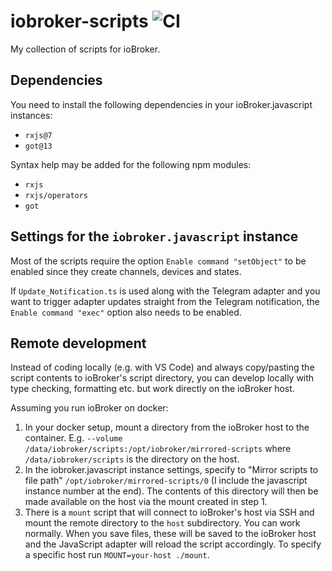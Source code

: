 # iobroker-scripts ![CI](https://github.com/agross/iobroker-scripts/actions/workflows/typescript.yml/badge.svg)

My collection of scripts for ioBroker.

## Dependencies

You need to install the following dependencies in your ioBroker.javascript instances:

* `rxjs@7`
* `got@13`

Syntax help may be added for the following npm modules:

* `rxjs`
* `rxjs/operators`
* `got`

## Settings for the `iobroker.javascript` instance

Most of the scripts require the option `Enable command "setObject"` to be
enabled since they create channels, devices and states.

If `Update_Notification.ts` is used along with the Telegram adapter and you want
to trigger adapter updates straight from the Telegram notification, the
`Enable command "exec"` option also needs to be enabled.

## Remote development

Instead of coding locally (e.g. with VS Code) and always copy/pasting the script
contents to ioBroker's script directory, you can develop locally with type
checking, formatting etc. but work directly on the ioBroker host.

Assuming you run ioBroker on docker:

1. In your docker setup, mount a directory from the ioBroker host to the
   container. E.g. `--volume
   /data/iobroker/scripts:/opt/iobroker/mirrored-scripts` where
   `/data/iobroker/scripts` is the directory on the host.
1. In the iobroker.javascript instance settings, specify to "Mirror scripts to
   file path" `/opt/iobroker/mirrored-scripts/0` (I include the javascript
   instance number at the end). The contents of this directory will then be made
   available on the host via the mount created in step 1.
1. There is a `mount` script that will connect to ioBroker's host via SSH and
   mount the remote directory to the `host` subdirectory. You can work normally.
   When you save files, these will be saved to the ioBroker host and the
   JavaScript adapter will reload the script accordingly. To specify a specific
   host run `MOUNT=your-host ./mount`.

